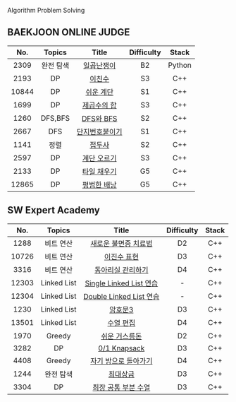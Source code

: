 Algorithm Problem Solving

## BAEKJOON ONLINE JUDGE

|  No.  |  Topics   |                                          Title                                           | Difficulty | Stack  |
| :---: | :-------: | :--------------------------------------------------------------------------------------: | :--------: | :----: |
| 2309  | 완전 탐색 |   [일곱난쟁이](https://github.com/kim-wonjin/Problem-solving/blob/master/BOJ/2309.py)    |     B2     | Python |
| 2193  |    DP     |     [이친수](https://github.com/kim-wonjin/Problem-solving/blob/master/BOJ/2193.cpp)     |     S3     |  C++   |
| 10844 |    DP     |   [쉬운 계단](https://github.com/kim-wonjin/Problem-solving/blob/master/BOJ/10844.cpp)   |     S1     |  C++   |
| 1699  |    DP     |  [제곱수의 합](https://github.com/kim-wonjin/Problem-solving/blob/master/BOJ/1699.cpp)   |     S3     |  C++   |
| 1260  |  DFS,BFS  |   [DFS와 BFS](https://github.com/kim-wonjin/Problem-solving/blob/master/BOJ/1260.cpp)    |     S2     |  C++   |
| 2667  |    DFS    | [단지번호붙이기](https://github.com/kim-wonjin/Problem-solving/blob/master/BOJ/2667.cpp) |     S1     |  C++   |
| 1141  |    정렬    | [접두사](https://github.com/kim-wonjin/Problem-solving/blob/master/BOJ/1141.cpp) |     S2     |  C++   |
| 2597  |    DP     | [계단 오르기](https://github.com/kim-wonjin/Problem-solving/blob/master/BOJ/2597.cpp) |     S3     |  C++   |
| 2133  |    DP     | [타일 채우기](https://github.com/kim-wonjin/Problem-solving/blob/master/BOJ/2133.cpp) |     G5     |  C++   |
| 12865 |    DP     | [평범한 배낭](https://github.com/kim-wonjin/Problem-solving/blob/master/BOJ/12865.cpp) |     G5     |  C++   |

## SW Expert Academy

|  No.  |   Topics    |                                                               Title                                                                | Difficulty | Stack |
| :---: | :---------: | :--------------------------------------------------------------------------------------------------------------------------------: | :--------: | :---: |
| 1288  |  비트 연산  |      [새로운 불면증 치료법](https://github.com/kim-wonjin/Problem-solving/blob/master/swexpert_academy/비트%20연산/1288.cpp)       |     D2     |  C++  |
| 10726 |  비트 연산  |          [이진수 표현](https://github.com/kim-wonjin/Problem-solving/blob/master/swexpert_academy/비트%20연산/10726.cpp)           |     D3     |  C++  |
| 3316  |  비트 연산  |        [동아리실 관리하기](https://github.com/kim-wonjin/Problem-solving/blob/master/swexpert_academy/비트%20연산/3316.cpp)        |     D4     |  C++  |
| 12303 | Linked List |    [Single Linked List 연습](https://github.com/kim-wonjin/Problem-solving/blob/master/swexpert_academy/Linked_list/12303.cpp)     |     -      |  C++  |
| 12304 | Linked List |    [Double Linked List 연습](https://github.com/kim-wonjin/Problem-solving/blob/master/swexpert_academy/Linked_list/12304.cpp)     |     -      |  C++  |
| 1230  | Linked List |             [암호문3](https://github.com/kim-wonjin/Problem-solving/blob/master/swexpert_academy/Linked_list/1230.cpp)             |     D3     |  C++  |
| 13501 | Linked List |           [수열 편집](https://github.com/kim-wonjin/Problem-solving/blob/master/swexpert_academy/Linked_list/13501.cpp)            |     D4     |  C++  |
| 1970  |   Greedy    |    [쉬운 거스름돈](https://github.com/kim-wonjin/Problem-solving/blob/master/swexpert_academy/그리디%26완전탐색%26DP/1970.cpp)     |     D2     |  C++  |
| 3282  |     DP      |     [0/1 Knapsack](https://github.com/kim-wonjin/Problem-solving/blob/master/swexpert_academy/그리디%26완전탐색%26DP/3282.cpp)     |     D3     |  C++  |
| 4408  |   Greedy    | [자기 방으로 돌아가기](https://github.com/kim-wonjin/Problem-solving/blob/master/swexpert_academy/그리디%26완전탐색%26DP/4408.cpp) |     D4     |  C++  |
| 1244  |  완전 탐색  |       [최대상금](https://github.com/kim-wonjin/Problem-solving/blob/master/swexpert_academy/그리디%26완전탐색%26DP/1244.cpp)       |     D3     |  C++  |
| 3304  |     DP      | [최장 공통 부분 수열](https://github.com/kim-wonjin/Problem-solving/blob/master/swexpert_academy/그리디%26완전탐색%26DP/3304.cpp)  |     D3     |  C++  |
